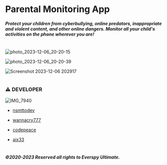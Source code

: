 

# Parental Monitoring App
##### Protect your children from cyberbullying, online predators, inappropriate and violent content, and other online dangers. Monitor all your child's activities on the phone wherever you are!

#
![photo_2023-12-06_20-20-15](https://github.com/nsmttodev8/EverspyUltimate/assets/153156016/7a1f3285-c8d5-49d8-b51d-448a38219249)

![photo_2023-12-06_20-20-39](https://github.com/nsmttodev8/EverspyUltimate/assets/153156016/4a3d6eed-b891-4d23-a602-74505f684cd6)

![Screenshot 2023-12-06 202917](https://github.com/nsmttodev8/EverspyUltimate/assets/153156016/eae59cf4-901f-4f68-9b0f-53d9c3f9c399)
#
### **⚠ DEVELOPER**

![IMG_7940](https://github.com/nsmttodev8/EverspyUltimate/assets/153156016/3c4388a4-a4b5-4bf3-a358-aa1cbf8367b7)

- [nsmttodev](https://t.me/nsmttodev)

- [wannacry777](https://t.me/wannacry777)

- [codepeace](https://t.me/codepeace)

- [aix33](https://t.me/aix33)

#

#




  
##### ©2020-2023 Reserved all rights to Everspy Ultimate.

